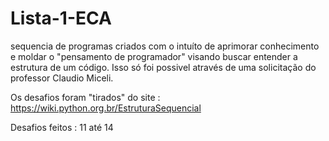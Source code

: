 # Lista-1-ECA
sequencia de programas criados com o intuíto de aprimorar conhecimento e moldar o  "pensamento de programador" visando buscar entender a estrutura de um código. Isso só foi possivel  através de uma solicitação do professor Claudio Miceli.

Os desafios foram "tirados" do site :
 https://wiki.python.org.br/EstruturaSequencial


Desafios feitos : 11 até 14
